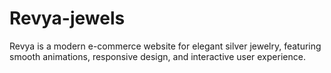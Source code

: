 # Revya-jewels
Revya is a modern e-commerce website for elegant silver jewelry, featuring smooth animations, responsive design, and interactive user experience.
